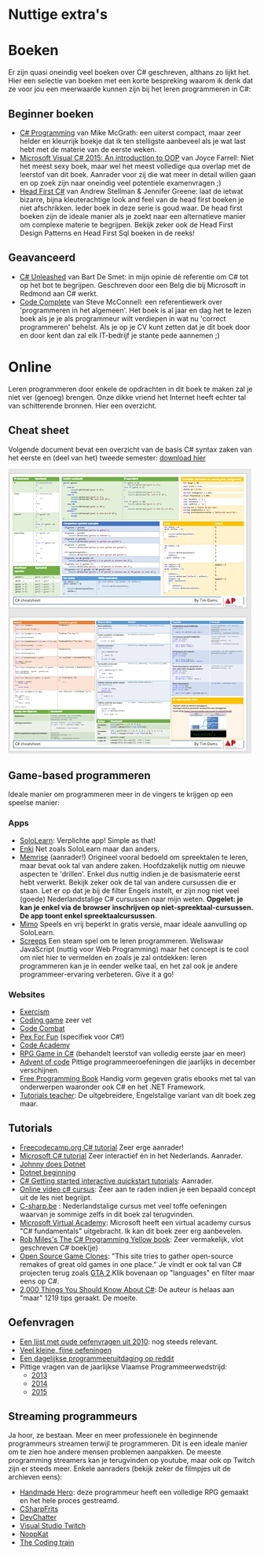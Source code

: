 # Nuttige extra's

# Boeken

Er zijn quasi oneindig veel boeken over C# geschreven, althans zo lijkt het. Hier een selectie van boeken met een korte bespreking waarom ik denk dat ze voor jou een meerwaarde kunnen zijn bij het leren programmeren in C#:

## Beginner boeken

* [C# Programming](https://ineasysteps.com/products-page/all_books/c-sharp-programming-in-easy-steps/) van Mike McGrath: een uiterst compact, maar zeer helder en kleurrijk boekje dat ik ten stelligste aanbeveel als je wat last hebt met de materie van de eerste weken.
* [Microsoft Visual C# 2015: An introduction to OOP](https://www.amazon.com/Microsoft-Visual-2015-Introduction-Object-Oriented/dp/1285860233) van Joyce Farrell: Niet het meest sexy boek, maar wel het meest volledige qua overlap met de leerstof van dit boek. Aanrader voor zij die wat meer in detail willen gaan en op zoek zijn naar oneindig veel potentiele examenvragen ;)  
* [Head First C#](https://www.bol.com/nl/f/head-first-c/37019965/?country=BE) van Andrew Stellman & Jennifer Greene: laat de ietwat bizarre, bijna kleuterachtige look and feel van de head first boeken je niet afschrikken. Ieder boek in deze serie is goud waar. De head first boeken zijn de ideale manier als je zoekt naar een alternatieve manier om complexe materie te begrijpen. Bekijk zeker ook de Head First Design Patterns en Head First Sql boeken in de reeks!

## Geavanceerd

* [C# Unleashed](https://www.bol.com/nl/f/c-5-0-unleashed/9200000009902560/?country=BE) van Bart De Smet: in mijn opinie dé referentie om C# tot op het bot te begrijpen. Geschreven door een Belg die bij Microsoft in Redmond aan C# werkt.
* [Code Complete](https://www.amazon.de/Code-Complete-Practical-Construction-Costruction/dp/0735619670) van Steve McConnell: een referentiewerk over 'programmeren in het algemeen'. Het boek is al jaar en dag het te lezen boek als je je als programmeur wilt verdiepen in wat nu 'correct programmeren' behelst. Als je op je CV kunt zetten dat je dit boek door en door kent dan zal elk IT-bedrijf je stante pede aannemen ;)

# Online 

Leren programmeren door enkele de opdrachten in dit boek te maken zal je niet ver (genoeg) brengen. Onze dikke vriend het Internet heeft echter tal van schitterende bronnen. Hier een overzicht.

## Cheat sheet

Volgende document bevat een overzicht van de basis C# syntax zaken van het eerste en (deel van het) tweede semester: [download hier](../assets/0_intro/cheat-sheet.pdf)

![Cheat sheet preview](../assets/0_intro/cheatprev.jpg)

## Game-based programmeren

Ideale manier om programmeren meer in de vingers te krijgen op een speelse manier:

### Apps

* [SoloLearn](https://play.google.com/store/apps/details?id=com.sololearn): Verplichte app! Simple as that!
* [Enki](https://play.google.com/store/apps/details?id=com.enki.insights&hl=en) Net zoals SoloLearn maar dan anders.
* [Memrise](https://www.memrise.com/course/700046/learn-c/) (aanrader!) Origineel vooral bedoeld om spreektalen te leren, maar bevat ook tal van andere zaken. Hoofdzakelijk nuttig om nieuwe aspecten te 'drillen'. Enkel dus nuttig indien je de basismaterie eerst hebt verwerkt.  Bekijk zeker ook de tal van andere cursussen die er staan. Let er op dat je bij de filter Engels instelt, er zijn nog niet veel (goede) Nederlandstalige C# cursussen naar mijn weten. **Opgelet: je kan je enkel via de browser inschrijven op niet-spreektaal-cursussen. De app toont enkel spreektaalcursussen**.
* [Mimo](https://play.google.com/store/apps/details?id=com.getmimo) Speels en vrij beperkt in gratis versie, maar ideale aanvulling op SoloLearn.
* [Screeps](https://screeps.com/) Een steam spel om te leren programmeren. Weliswaar JavaScript (nuttig voor Web Programming) maar het concept is te cool om niet hier te vermelden en zoals je zal ontdekken: leren programmeren kan je in eender welke taal, en het zal ook je andere programmeer-ervaring verbeteren. Give it a go!

### Websites

* [Exercism](https://exercism.io/tracks/csharp)
* [Coding game](https://www.codingame.com/start) zeer vet
* [Code Combat](https://codecombat.com/)
* [Pex For Fun](https://pexforfun.com/) (specifiek voor C#!)
* [Code Academy](https://www.codecademy.com/)
* [RPG Game in C#](http://scottlilly.com/learn-c-by-building-a-simple-rpg-index/) (behandelt leerstof van volledig eerste jaar en meer)
* [Advent of code](https://adventofcode.com) Pittige programmeeroefeningen die jaarlijks in december verschijnen.
* [Free Programming Book](https://books.goalkicker.com/) Handig vorm gegeven gratis ebooks met tal van onderwerpen waaronder ook C# en het .NET Framework.
* [Tutorials teacher](https://www.tutorialsteacher.com/csharp/csharp-tutorials): De uitgebreidere, Engelstalige variant van dit boek zeg maar.

## Tutorials

* [Freecodecamp.org C# tutorial](https://www.youtube.com/watch?v=GhQdlIFylQ8) Zeer erge aanrader!
* [Microsoft C# tutorial](https://docs.microsoft.com/nl-nl/learn/paths/csharp-first-steps/) Zeer interactief én in het Nederlands. Aanrader.
* [Johnny does Dotnet](https://www.youtube.com/channel/UCPvA9d7Ji-k8xbAk9KNemew)
* [Dotnet beginning](http://dot.net/videos)
* [C# Getting started interactive quickstart tutorials](https://docs.microsoft.com/en-us/dotnet/csharp/quick-starts/): Aanrader.
* [Online video c#  cursus](https://channel9.msdn.com/Series/C-Sharp-Fundamentals-Development-for-Absolute-Beginners):  Zeer aan te raden indien je een bepaald concept uit de les niet begrijpt.
* [C-sharp.be](http://www.c-sharp.be) : Nederlandstalige cursus met veel toffe oefeningen waarvan je sommige zelfs in dit boek zal terugvinden.
* [Microsoft Virtual Academy](https://mva.microsoft.com/en-us/training-courses/c-fundamentals-for-absolute-beginners-16169?l=Lvld4EQIC_2706218949):  Microsoft heeft een virtual academy cursus "C# fundamentals" uitgebracht. Ik kan dit boek zeer erg aanbevelen.
* [Rob Miles's The C# Programming Yellow book](http://www.robmiles.com/c-yellow-book/): Zeer vermakelijk, vlot geschreven C# boek(je)
* [Open Source Game Clones](https://osgameclones.com/): "This site tries to gather open-source remakes of great old games in one place." Je vindt er ook tal van C# projecten terug zoals [GTA 2](https://code.google.com/archive/p/gta2net/).Klik bovenaan op "languages" en filter maar eens op C#.
* [2,000 Things You Should Know About C#](https://csharp.2000things.com/): De auteur is helaas aan "maar" 1219 tips geraakt. De moeite.

## Oefenvragen

* [Een lijst met oude oefenvragen uit 2010](../assets/docs/oefenvragen2010.pdf): nog steeds relevant.
* [Veel kleine, fijne oefeningen](https://www.w3resource.com/csharp-exercises/)
* [Een dagelijkse programmeeruitdaging op reddit](https://www.reddit.com/r/dailyprogrammer/)
* Pittige vragen van de jaarlijkse Vlaamse Programmeerwedstrijd:
  * [2013](http://www.vlaamseprogrammeerwedstrijd.be/2013/opgaven.php)
  * [2014](http://www.vlaamseprogrammeerwedstrijd.be/2014/opgaven.php)
  * [2015](http://www.vlaamseprogrammeerwedstrijd.be/2015/opgaven.php)

## Streaming programmeurs

Ja hoor, ze bestaan. Meer en meer professionele én beginnende programmeurs streamen terwijl te programmeren. Dit is een ideale manier om te zien hoe andere mensen problemen aanpakken. De meeste programming streamers kan je terugvinden op youtube, maar ook op Twitch zijn er steeds meer. Enkele aanraders (bekijk zeker de filmpjes uit de archieven eens):

* [Handmade Hero](https://handmadehero.org/): deze programmeur heeft een volledige RPG gemaakt en het hele proces gestreamd.
* [CSharpFrits](http://youtube.com/csharpfritz)
* [DevChatter](https://www.twitch.tv/devchatter)
* [Visual Studio Twitch](https://www.twitch.tv/visualstudio)
* [NoopKat](https://www.twitch.tv/noopkat)
* [The Coding train](https://www.youtube.com/channel/UCvjgXvBlbQiydffZU7m1_aw)

